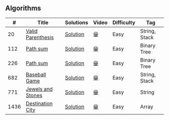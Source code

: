 ## Algorithms

|  #  |      Title     |   Solutions   | Video  | Difficulty  | Tag
|-----|----------------|---------------|--------|-------------|-------------
|20|[Valid Parenthesis](https://leetcode.com/problems/valid-parentheses/)|[Solution](_20.ts) | [:grin:]() |Easy|String, Stack|
|112|[Path sum](https://leetcode.com/problems/path-sum/)|[Solution](_112.ts) | [:grin:]() |Easy|Binary Tree|
|226|[Path sum](https://leetcode.com/problems/invert-binary-tree/)|[Solution](_226.ts) | [:grin:]() |Easy|Binary Tree|
|682|[Baseball Game](https://leetcode.com/problems/baseball-game/)|[Solution](_682.ts) | [:grin:]() |Easy|String, Stack|
|771|[Jewels and Stones](https://leetcode.com/problems/jewels-and-stones/)|[Solution](_771.ts) | [:grin:]() |Easy|String|
|1436|[Destination City](https://leetcode.com/problems/destination-city/)|[Solution](_1436.ts) | [:grin:]() |Easy|Array|
